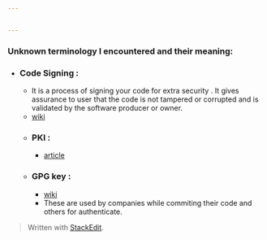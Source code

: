 ```yaml
---


---
```


<h3 id="unknown-terminology-i-encountered-and-their-meaning">Unknown terminology I encountered and their meaning:</h3>
<ul>
<li>
<h3 id="code-signing-">Code Signing :</h3>
<ul>
<li>It is a process of signing your code for extra security . It gives assurance to user that the code is not tampered or corrupted and is validated by the software producer or owner.</li>
<li><a href="https://en.wikipedia.org/wiki/Code_signing">wiki</a></li>
<li>
<h3 id="pki-">PKI :</h3>
<ul>
<li><a href="https://comodosslstore.com/resources/what-is-a-pki-certificate/">article</a></li>
</ul>
</li>
<li>
<h3 id="gpg-key-">GPG key :</h3>
<ul>
<li><a href="https://en.wikipedia.org/wiki/GNU_Privacy_Guard">wiki</a></li>
<li>These are used by companies while commiting their code and others for authenticate.</li>
</ul>
</li>
</ul>
</li>
</ul>
<blockquote>
<p>Written with <a href="https://stackedit.io/">StackEdit</a>.</p>
</blockquote>


